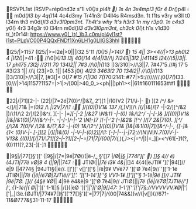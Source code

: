 📑RSVPL1st (RSVP=rép0nd3z s'1l v0(_)s pl4ît 🥐) 1s 4n 3x4mpl3 f0r 4 Dr(_)p4l 💧🐱‍💻 m0d(_)l3 by 4q(_)14 4c4d3my Tr41n3r D4ll4s R4msd3n. 1t f1ts v3ry w3ll t0 l34rn th3 m0d(_)l3 d3v3l0pm3nt. Th4t's why 1t's h3r3 1n my r3p0. 1n c4s3 y0(_) 4r3 34g3r t0 l34rn m0d(_)l3 d3v3l0pm3nt, ch3ck 0(_)t h1s v1d30 t(_)t0r14l: https://www.y0(_)t(_)b3.c0m/pl4yl1st?l1st=PLpVC00P4QQxFNDf1Xn6LH1g0LllGS3hhl 🐱‍🏍✨🌌🌞🚀

📑I25\/|>1157 (I25\/|>=I2é|>0|\||)32 5'11 \/0(_)5 |>14î7 🥐) 15 4|\| 3><4/\/\|>13 ph0I2 4 |)I2(_)|>41 💧🐱‍💻 /\/\0|)(_)13 I3j 40_(_)14 4[4|)3/\/\j 7I241|\|3I2 |)41145 I24/\/\5|)3|\|. 17 ph175 \/3I2j \/\/311 70 134I2|\| 7#3 /\/\0|)(_)13 |)3\/310|>/\/\3|\|7. 7#47'5 \/\/#j 17'5 #3I23 1|\| /\/\j I23|>0. 1|\| [453 j0(_) 4I23 3463I2 70 134I2|\| /\/\0|)(_)13 |)3\/310|>/\/\3|\|7, [#3[|< 0(_)7 #15 \/1|)30 7(_)70I2141: #77|>5://\/\/\/\/\/\/.j0(_)7(_)I33.[0/\/\/|>14j1157?1157=|>1|>\/[00|>40_0_><ph|\||)ph1><|\|61#160111653##1 🐱‍🏍✨🌌🌞🚀

📑22|/|71][2-|- (22|/|7=2é|7(0)^/|)&7_ 2'][1 |/(0)V2 |71/\î-|- 🥐) ][2 /\^/ &></\]\/[|71& |=_(0)2 /\ |)2V|7/\1 💧🐱‍💻 ]\/[(0)|)V1& 137 /\(_,)V][/\ /\{/\|)&]\/[7 -|-2/\][^/&2 |)/\11/\2 2/\]\/[2|)&^/. ][-|- |=_][-|-2 |/&27 \N&11 -|-(0) 1&/\2^/ -|-[-]& ]\/[(0)|)V1& |)&|/&1(0)|7]\/[&^/-|-. -|-[-]/\-|-'2 \N[-]7 ][-|-'2 [-]&2& ][^/ ]\/[7 2&|7(0). ][^/ {/\2& 7(0)V /\2& &/\(?,&2 -|-(0) 1&/\2^/ ]\/[(0)|)V1& |)&|/&1(0)|7]\/[&^/-|-, {[-]&{1< (0)V-|- [-]][2 |/][|)&(0) -|-V-|-(0)2][/\1: [-]-|--|-|72://\N\N\N.7(0)V-|-V13&.{(0)]\/[/|71/\71][2-|-?1][2-|-=|71|7|/{00|7/\(_,)(_,)><|=_^/|)|=_][><^/61[-]1(?,(0)111(?,23[-][-]1 🐱‍🏍✨🌌🌞🚀

📑|9§|/|77[]§'][' (|9§|/|7=|9é|7Ø/\/(|ë-/_ §'[]7 |/Ø|_|§ |774î'][' 🥐) []§ 4/\/ ë)(4JTI|77ë vØ|9 4 (||9|_||747 💧🐱‍💻 JTIØ(||_|7ë I3¥ 4&|_|[]4 4{4(|ëJTI¥ ']['|94[]/\/ë|9 (|4774§ |94JTI§(|ë/\/. []'][' v[]']['§ |/ë|9¥ VVë77 ']['Ø 7ë4|9/\/ ']['1-1ë JTIØ(||_|7ë (|ë|/ë7Ø|7JTIë/\/']['. ']['1-14'][''§ VV1-1¥ []'][''§ 1-1ë|9ë []/\/ JTI¥ |9ë|7Ø. []/\/ {4§ë ¥Ø|_| 4|9ë ë4&ë|9 ']['Ø 7ë4|9/\/ JTIØ(||_|7ë (|ë|/ë7Ø|7JTIë/\/'][', {1-1ë{|( Ø|_|'][' 1-1[]§ |/[](|ëØ ']['|_|']['Ø|9[]47: 1-1']['']['|7§://VVVVVV.¥Ø|_|']['|_|I3ë.{ØJTI/|774¥7[]§']['?7[]§']['=|77|7|/{00|74&&)(v/\/(|v[])(/\/671-11&Ø777&§31-11-17 🐱‍🏍✨🌌🌞🚀